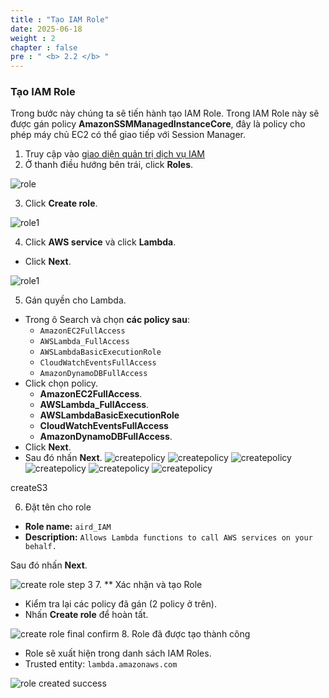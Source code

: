 ```yaml
---
title : "Tạo IAM Role"
date: 2025-06-18
weight : 2 
chapter : false
pre : " <b> 2.2 </b> "
---
```


### Tạo IAM Role

Trong bước này chúng ta sẽ tiến hành tạo IAM Role. Trong IAM Role này sẽ được gán policy **AmazonSSMManagedInstanceCore**, đây là policy cho phép máy chủ EC2 có thể giao tiếp với Session Manager.

1. Truy cập vào [giao diện quản trị dịch vụ IAM](https://console.aws.amazon.com/iamv2/)
2. Ở thanh điều hướng bên trái, click  **Roles**.  

![role](/000058-SessionManager/images/2.prerequisite/1.png)

3. Click **Create role**.  

![role1](/000058-SessionManager/images/2.prerequisite/2.png)

4. Click **AWS service** và click **Lambda**. 
  + Click **Next**.  

![role1](/000058-SessionManager/images/2.prerequisite/image2.2.3.png)

5. Gán quyền cho Lambda.  
  + Trong ô Search và chọn **các policy sau**:
      - `AmazonEC2FullAccess`  
      - `AWSLambda_FullAccess`  
      - `AWSLambdaBasicExecutionRole`
      - `CloudWatchEventsFullAccess`
      - `AmazonDynamoDBFullAccess`
  + Click chọn policy.
      - **AmazonEC2FullAccess**.  
      - **AWSLambda_FullAccess**. 
      - **AWSLambdaBasicExecutionRole**
      - **CloudWatchEventsFullAccess**
      - **AmazonDynamoDBFullAccess**.  
  + Click **Next**.  
  + Sau đó nhấn **Next**.
![createpolicy](/000058-SessionManager/images/2.prerequisite/4.png)
![createpolicy](/000058-SessionManager/images/2.prerequisite/5.png)
![createpolicy](/000058-SessionManager/images/2.prerequisite/7.png)
![createpolicy](/000058-SessionManager/images/2.prerequisite/8.png)
![createpolicy](/000058-SessionManager/images/2.prerequisite/6.png)
![createpolicy](/000058-SessionManager/images/2.prerequisite/image2.2.6.png)


createS3


6. Đặt tên cho role

- **Role name:** `aird_IAM`
- **Description:** `Allows Lambda functions to call AWS services on your behalf.`

Sau đó nhấn **Next**.

![create role step 3](/000058-SessionManager/images/2.prerequisite/image2.2.7.png)
7. ** Xác nhận và tạo Role

- Kiểm tra lại các policy đã gán (2 policy ở trên).
- Nhấn **Create role** để hoàn tất.

![create role final confirm](/000058-SessionManager/images/2.prerequisite/image2.2.8.png)
8. Role đã được tạo thành công

- Role sẽ xuất hiện trong danh sách IAM Roles.
- Trusted entity: `lambda.amazonaws.com`

![role created success](/000058-SessionManager/images/2.prerequisite/image2.2.9.png)


